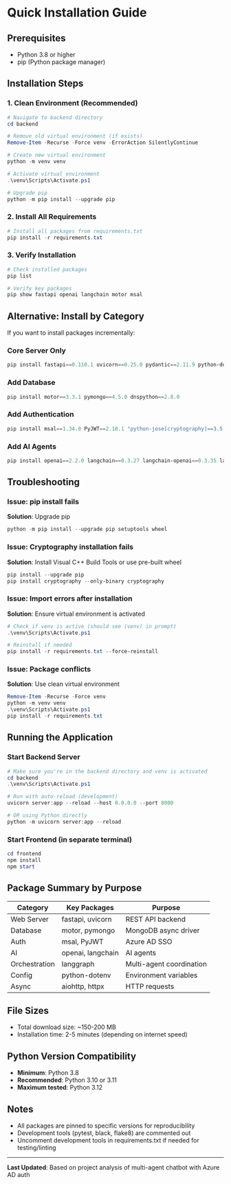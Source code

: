 # Quick Installation Guide

## Prerequisites
- Python 3.8 or higher
- pip (Python package manager)

## Installation Steps

### 1. Clean Environment (Recommended)
```powershell
# Navigate to backend directory
cd backend

# Remove old virtual environment (if exists)
Remove-Item -Recurse -Force venv -ErrorAction SilentlyContinue

# Create new virtual environment
python -m venv venv

# Activate virtual environment
.\venv\Scripts\Activate.ps1

# Upgrade pip
python -m pip install --upgrade pip
```

### 2. Install All Requirements
```powershell
# Install all packages from requirements.txt
pip install -r requirements.txt
```

### 3. Verify Installation
```powershell
# Check installed packages
pip list

# Verify key packages
pip show fastapi openai langchain motor msal
```

## Alternative: Install by Category

If you want to install packages incrementally:

### Core Server Only
```powershell
pip install fastapi==0.110.1 uvicorn==0.25.0 pydantic==2.11.9 python-dotenv==1.1.1
```

### Add Database
```powershell
pip install motor==3.3.1 pymongo==4.5.0 dnspython==2.8.0
```

### Add Authentication
```powershell
pip install msal==1.34.0 PyJWT==2.10.1 "python-jose[cryptography]==3.5.0"
```

### Add AI Agents
```powershell
pip install openai==2.2.0 langchain==0.3.27 langchain-openai==0.3.35 langgraph==0.6.8
```

## Troubleshooting

### Issue: pip install fails
**Solution**: Upgrade pip
```powershell
python -m pip install --upgrade pip setuptools wheel
```

### Issue: Cryptography installation fails
**Solution**: Install Visual C++ Build Tools or use pre-built wheel
```powershell
pip install --upgrade pip
pip install cryptography --only-binary cryptography
```

### Issue: Import errors after installation
**Solution**: Ensure virtual environment is activated
```powershell
# Check if venv is active (should see (venv) in prompt)
.\venv\Scripts\Activate.ps1

# Reinstall if needed
pip install -r requirements.txt --force-reinstall
```

### Issue: Package conflicts
**Solution**: Use clean virtual environment
```powershell
Remove-Item -Recurse -Force venv
python -m venv venv
.\venv\Scripts\Activate.ps1
pip install -r requirements.txt
```

## Running the Application

### Start Backend Server
```powershell
# Make sure you're in the backend directory and venv is activated
cd backend
.\venv\Scripts\Activate.ps1

# Run with auto-reload (development)
uvicorn server:app --reload --host 0.0.0.0 --port 8000

# OR using Python directly
python -m uvicorn server:app --reload
```

### Start Frontend (in separate terminal)
```powershell
cd frontend
npm install
npm start
```

## Package Summary by Purpose

| Category | Key Packages | Purpose |
|----------|-------------|---------|
| Web Server | fastapi, uvicorn | REST API backend |
| Database | motor, pymongo | MongoDB async driver |
| Auth | msal, PyJWT | Azure AD SSO |
| AI | openai, langchain | AI agents |
| Orchestration | langgraph | Multi-agent coordination |
| Config | python-dotenv | Environment variables |
| Async | aiohttp, httpx | HTTP requests |

## File Sizes
- Total download size: ~150-200 MB
- Installation time: 2-5 minutes (depending on internet speed)

## Python Version Compatibility
- **Minimum**: Python 3.8
- **Recommended**: Python 3.10 or 3.11
- **Maximum tested**: Python 3.12

## Notes
- All packages are pinned to specific versions for reproducibility
- Development tools (pytest, black, flake8) are commented out
- Uncomment development tools in requirements.txt if needed for testing/linting

---

**Last Updated**: Based on project analysis of multi-agent chatbot with Azure AD auth
